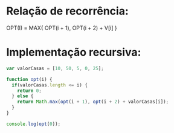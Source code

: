 # Relação de recorrência:

OPT(I) = MAX{ OPT(i + 1), OPT(i + 2) + V[i] }

# Implementação recursiva:

```js
var valorCasas = [10, 50, 5, 0, 25];

function opt(i) {
  if(valorCasas.length <= i) {
    return 0;
  } else {
    return Math.max(opt(i + 1), opt(i + 2) + valorCasas[i]);
  }
}

console.log(opt(0));
```
